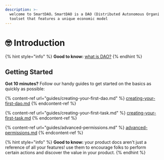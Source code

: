 ```yaml
---
description: >-
  welcome to SmartDAO，SmartDAO is a DAO (Distributed Autonomous Organization)
  toolset that features a unique economic model
---
```


# 🤓 Introduction

{% hint style="info" %}
**Good to know:** [what is DAO?](extras/dao-distributed-autonomous-organization.md)
{% endhint %}

## Getting Started

**Got 10 minutes?**  Follow our handy guides to get started on the basics as quickly as possible:

{% content-ref url="guides/creating-your-first-dao.md" %}
[creating-your-first-dao.md](guides/creating-your-first-dao.md)
{% endcontent-ref %}

{% content-ref url="guides/creating-your-first-task.md" %}
[creating-your-first-task.md](guides/creating-your-first-task.md)
{% endcontent-ref %}

{% content-ref url="guides/advanced-permissions.md" %}
[advanced-permissions.md](guides/advanced-permissions.md)
{% endcontent-ref %}

{% hint style="info" %}
**Good to know:** your product docs aren't just a reference of all your features! use them to encourage folks to perform certain actions and discover the value in your product.
{% endhint %}

